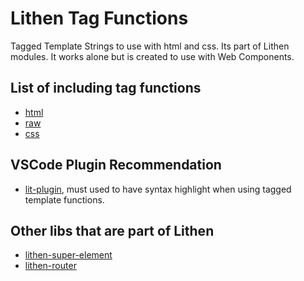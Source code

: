 # Lithen Tag Functions

Tagged Template Strings to use with html and css.
Its part of Lithen modules. It works alone but is created to use with Web Components.

## List of including tag functions
- [html](./docs/html.md)
- [raw](./docs/raw.md)
- [css](./docs/css.md)

## VSCode Plugin Recommendation
- [lit-plugin](https://marketplace.visualstudio.com/items?itemName=runem.lit-plugin), must used to have syntax highlight when using tagged template functions.

## Other libs that are part of Lithen
- [lithen-super-element](https://www.npmjs.com/package/lithen-super-element)
- [lithen-router](https://www.npmjs.com/package/lithen-router)
